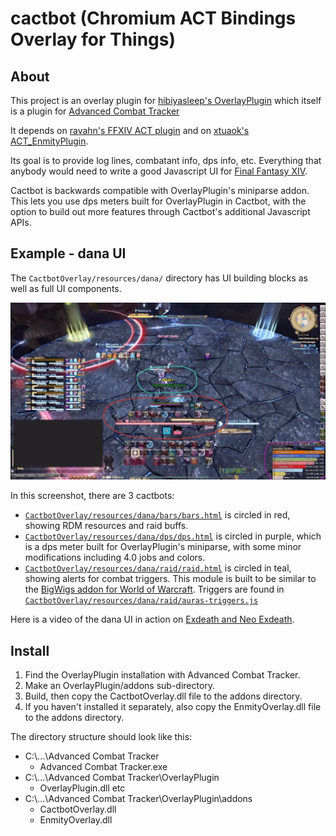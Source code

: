 # cactbot (Chromium ACT Bindings Overlay for Things)

## About

This project is an overlay plugin for
[hibiyasleep's OverlayPlugin](https://github.com/hibiyasleep/OverlayPlugin)
which itself is a plugin for
[Advanced Combat Tracker](http://advancedcombattracker.com/)

It depends on [ravahn's FFXIV ACT plugin](http://www.eq2flames.com/plugin-discussion/98088-ffxiv-arr-plugin.html) and
on [xtuaok's ACT_EnmityPlugin](https://github.com/xtuaok/ACT_EnmityPlugin).

Its goal is to provide log lines, combatant info, dps info, etc.  Everything
that anybody would need to write a good Javascript UI for
[Final Fantasy XIV](http://www.finalfantasyxiv.com/).

Cactbot is backwards compatible with OverlayPlugin's miniparse addon. This lets you use
dps meters built for OverlayPlugin in Cactbot, with the option to build out more features
through Cactbot's additional Javascript APIs.

## Example - dana UI

The `CactbotOverlay/resources/dana/` directory has UI building blocks as well as full UI components.

![dana ui screenshot](Screenshot-Dana.png)

In this screenshot, there are 3 cactbots:
- [`CactbotOverlay/resources/dana/bars/bars.html`](CactbotOverlay/resources/dana/bars/bars.html) is circled in red, showing RDM resources and raid buffs.
- [`CactbotOverlay/resources/dana/dps/dps.html`](CactbotOverlay/resources/dana/dps/dps.html) is circled in purple, which is a dps meter built for OverlayPlugin's miniparse, with some minor modifications including 4.0 jobs and colors.
- [`CactbotOverlay/resources/dana/raid/raid.html`](CactbotOverlay/resources/dana/raid/raid.html) is circled in teal, showing alerts for combat triggers. This module is built to be similar to the [BigWigs addon for World of Warcraft](https://mods.curse.com/addons/wow/big-wigs). Triggers are found in [`CactbotOverlay/resources/dana/raid/auras-triggers.js`](CactbotOverlay/resources/dana/raid/auras-triggers.js)

Here is a video of the dana UI in action on [Exdeath and Neo Exdeath](https://www.youtube.com/watch?v=Ot_GMEcwv94).

## Install

1. Find the OverlayPlugin installation with Advanced Combat Tracker.
2. Make an OverlayPlugin/addons sub-directory.
3. Build, then copy the CactbotOverlay.dll file to the addons directory.
4. If you haven't installed it separately, also copy the EnmityOverlay.dll file to the addons directory.

The directory structure should look like this:
- C:\\...\\Advanced Combat Tracker
  - Advanced Combat Tracker.exe
- C:\\...\\Advanced Combat Tracker\\OverlayPlugin
  - OverlayPlugin.dll etc
- C:\\...\\Advanced Combat Tracker\\OverlayPlugin\\addons
  - CactbotOverlay.dll
  - EnmityOverlay.dll
